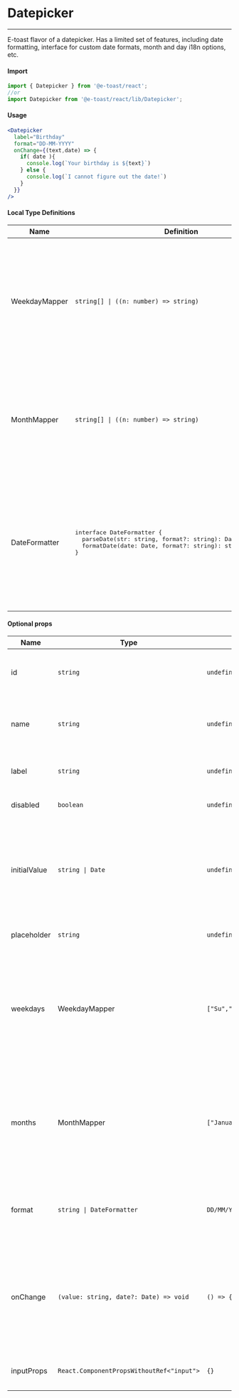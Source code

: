 # Datepicker

<hr>

E-toast flavor of a datepicker. Has a limited set of features, including date formatting, interface for custom date formats, month and day i18n options, etc.

#### Import

```js
import { Datepicker } from '@e-toast/react';
//or
import Datepicker from '@e-toast/react/lib/Datepicker';
```

#### Usage

```jsx
<Datepicker 
  label="Birthday"
  format="DD-MM-YYYY"
  onChange={(text,date) => {
    if( date ){
      console.log(`Your birthday is ${text}`)
    } else {
      console.log(`I cannot figure out the date!`)
    }
  }}
/>
```

#### Local Type Definitions

<table>
  <thead>
    <th>Name</th>
    <th>Definition</th>
    <th>Description</th>
  </thead>
  <tbody>
    <tr>
      <td>WeekdayMapper</td>
      <td>
        <code>string[] | ((n: number) => string)</code>
      </td>
      <td>
        An array or function that maps the index of the day of the week to the abreviation to be used in the calendar. Days of the week are 0-indexed starting at Sunday as 0
      </td>
    </tr>
    <tr>
      <td>MonthMapper</td>
      <td>
        <code>string[] | ((n: number) => string)</code>
      </td>
      <td>
        An array or function that maps the index of the month to the name to be used in the calendar. Months are 0-indexed starting at January as 0
      </td>
    </tr>
    <tr>
      <td>DateFormatter</td>
      <td>
<pre><span>interface DateFormatter {</span>
<span>  parseDate(str: string, format?: string): Date | undefined; </span>
<span>  formatDate(date: Date, format?: string): string; </span>
<span>}</span></pre>
      </td>
      <td>
         A formatter object is an object with a "parseDate" and "formatDate" function. "parseDate" should either throw or return undefined when a date text is not a valid format.
      </td>
    </tr>
  </tobody>
</table>

#### Optional props

| Name         | Type       | Default    | Description               |
| ------------ | ---------- | ---------- | ------------------------- |
| id           | `string`         | `undefined` | Id passed to the underlying input. Will default to label prop |
| name         | `string`         | `undefined` | Name passed to the underlying input. Will default to label prop |
| label        | `string`         | `undefined` | Text to be used as label for the datepicker |
| disabled     | `boolean`        | `undefined` | Whether the datepicker is disabled or not |
| initialValue | `string \| Date` | `undefined` | Initial value of the datepicker. If it is a string, it must be a valid date string representation. Defaults to current day if string is not a valid date |
| placeholder  | `string`         | `undefined` | placeholder to be used in the input |
| weekdays     | WeekdayMapper    | `["Su","Mo","Tu","We","Th","Fr","Sa"]`| An array or function that maps the index of the day of the week to the abreviation to be used in the calendar.Days of the week are 0-indexed starting at Sunday as 0. |
| months       | MonthMapper      | `["January",...,"December"]`| An array or function that maps the index of the month to the name to be used in the calendar. Months are 0-indexed starting at January as 0. |
| format       | `string \| DateFormatter`                 | `DD/MM/YY` | Format string or formatter object to use to parse and format the text inside the input |
| onChange     | `(value: string, date?: Date) => void`    | `() => {}` | Handler for when the date changes. Receives raw text in the input and parsed date if value is valid date. Otherwise date will be undefined |
| inputProps   | `React.ComponentPropsWithoutRef<"input">` | `{}` | props to pass to the underlying input |
